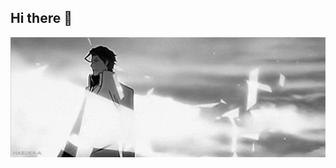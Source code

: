 ## Hi there 👋

<img src="https://github.com/cylean/cylean/blob/main/Aizen.gif" alt="The unlimited" width="800">
